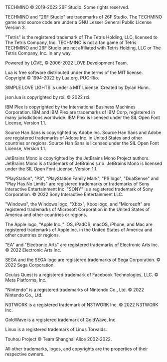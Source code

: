 TECHMINO © 2019-2022 26F Studio. Some rights reserved.

TECHMINO and "26F Studio" are trademarks of 26F Studio. The TECHMINO game and source code are under a GNU Lesser General Public License Version 3.


"Tetris" is the registered trademark of The Tetris Holding, LLC, licensed to The Tetris Company, Inc. TECHMINO is not a fan game of Tetris. TECHMINO and 26F Studio are not affiliated with Tetris Holding, LLC or The Tetris Company, Inc. in any way.


Powered by LÖVE, © 2006-2022 LÖVE Development Team.

Lua is free software distributed under the terms of the MIT license. Copyright © 1994-2022 by Lua.org, PUC-Rio.

SIMPLE LOVE LIGHTS is under a MIT License. Created by Dylan Hunn.

json.lua is copyrighted by rxi. © 2022 rxi.

IBM Plex is copyrighted by the International Business Machines Corporation. IBM and IBM Plex are trademarks of IBM Corp, registered in many jurisdictions worldwide. IBM Plex is licensed under the SIL Open Font License, Version 1.1.


Source Han Sans is copyrighted by Adobe Inc. Source Han Sans and Adobe are registered trademarks of Adobe Inc. in United States and other countries or regions. Source Han Sans is licensed under the SIL Open Font License, Version 1.1.


JetBrains Mono is copyrighted by the JetBrains Mono Project authors. JetBrains Mono is a trademark of JetBrains s.r.o. JetBrains Mono is licensed under the SIL Open Font License, Version 1.1.


"PlayStation", "PS", "PlayStation Family Mark", "PS logo", "DualSense" and "Play Has No Limits" are registered trademarks or trademarks of Sony Interactive Entertainment Inc. "SONY" is a registered trademark of Sony Corporation. © 2022 Sony Interactive Entertainment LLC.


"Windows", the Windows logo, "Xbox", Xbox logo, and "Microsoft" are registered trademarks of Microsoft Corporation in the United States of America and other countries or regions.


The Apple logo, "Apple Inc.," iOS, iPadOS, macOS, iPhone, and Mac are registered trademarks of Apple Inc. in the United States of America and other countries or regions.


"EA" and "Electronic Arts" are registered trademarks of Electronic Arts Inc. © 2022 Electronic Arts Inc.

SEGA and the SEGA logo are registered trademarks of Sega Corporation. © 2022 Sega Corporation.

Oculus Quest is a registered trademark of Facebook Technologies, LLC. © Meta Platforms, Inc.

"Nintendo" is a registered trademarks of Nintendo Co., Ltd. © 2022 Nintendo Co., Ltd.

N3TWORK is a registered trademark of N3TWORK Inc. © 2022 N3TWORK Inc.

GoldWave is a registered trademark of GoldWave, Inc.

Linux is a registered trademark of Linus Torvalds.

Touhou Project © Team Shanghai Alice 2002-2022.

All other trademarks, logos, and copyrights are the properties of their respective owners.
